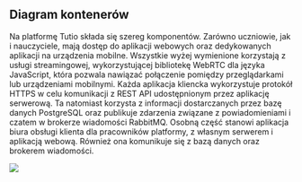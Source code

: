 ## Diagram kontenerów

Na platformę Tutio składa się szereg komponentów.
Zarówno uczniowie, jak i nauczyciele, mają dostęp do aplikacji webowych oraz dedykowanych aplikacji na urządzenia mobilne.
Wszystkie wyżej wymienione korzystają z usługi streamingowej, wykorzystującej bibliotekę WebRTC dla języka JavaScript, która pozwala nawiązać połączenie pomiędzy przeglądarkami lub urządzeniami mobilnymi.
Każda aplikacja kliencka wykorzystuje protokół HTTPS w celu komunikacji z REST API udostępnionym przez aplikację serwerową.
Ta natomiast korzysta z informacji dostarczanych przez bazę danych PostgreSQL oraz publikuje zdarzenia związane z powiadomieniami i czatem w brokerze wiadomości RabbitMQ.
Osobną część stanowi aplikacja biura obsługi klienta dla pracowników platformy, z własnym serwerem i aplikacją webową.
Również ona komunikuje się z bazą danych oraz brokerem wiadomości.

![](embed:tutio_c2)
